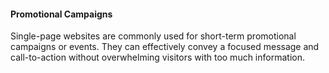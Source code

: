 #### Promotional Campaigns
Single-page websites are commonly used for short-term promotional campaigns or events. They can effectively convey a focused message and call-to-action without overwhelming visitors with too much information.